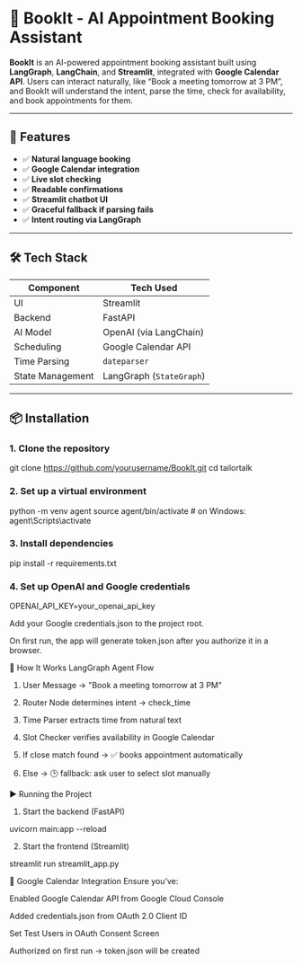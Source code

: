 # 🧵 BookIt - AI Appointment Booking Assistant

**BookIt** is an AI-powered appointment booking assistant built using **LangGraph**, **LangChain**, and **Streamlit**, integrated with **Google Calendar API**. Users can interact naturally, like “Book a meeting tomorrow at 3 PM”, and BookIt will understand the intent, parse the time, check for availability, and book appointments for them.

---

## 🚀 Features

- ✅ **Natural language booking**
- ✅ **Google Calendar integration**
- ✅ **Live slot checking**
- ✅ **Readable confirmations**
- ✅ **Streamlit chatbot UI**
- ✅ **Graceful fallback if parsing fails**
- ✅ **Intent routing via LangGraph**

---

## 🛠️ Tech Stack

| Component     | Tech Used                      |
|---------------|--------------------------------|
| UI            | Streamlit                      |
| Backend       | FastAPI                        |
| AI Model      | OpenAI (via LangChain)         |
| Scheduling    | Google Calendar API            |
| Time Parsing  | `dateparser`                   |
| State Management | LangGraph (`StateGraph`)    |

---

## 📦 Installation

### 1. Clone the repository


git clone https://github.com/yourusername/BookIt.git
cd tailortalk

### 2. Set up a virtual environment

python -m venv agent
source agent/bin/activate  # on Windows: agent\Scripts\activate

### 3. Install dependencies

pip install -r requirements.txt

### 4. Set up OpenAI and Google credentials

OPENAI_API_KEY=your_openai_api_key

Add your Google credentials.json to the project root.

On first run, the app will generate token.json after you authorize it in a browser.

🧠 How It Works
LangGraph Agent Flow
1. User Message → "Book a meeting tomorrow at 3 PM"

2. Router Node determines intent → check_time

3. Time Parser extracts time from natural text

4. Slot Checker verifies availability in Google Calendar

5. If close match found → ✅ books appointment automatically

6. Else → 🕒 fallback: ask user to select slot manually

▶️ Running the Project
1. Start the backend (FastAPI)

uvicorn main:app --reload

2. Start the frontend (Streamlit)

streamlit run streamlit_app.py


📅 Google Calendar Integration
Ensure you’ve:

Enabled Google Calendar API from Google Cloud Console

Added credentials.json from OAuth 2.0 Client ID

Set Test Users in OAuth Consent Screen

Authorized on first run → token.json will be created